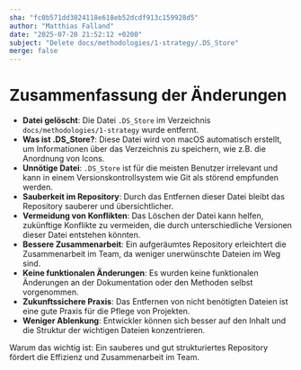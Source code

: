 ```yaml
---
sha: "fc0b571dd3024118e618eb52dcdf913c159928d5"
author: "Matthias Falland"
date: "2025-07-20 21:52:12 +0200"
subject: "Delete docs/methodologies/1-strategy/.DS_Store"
merge: false
---
```


# Zusammenfassung der Änderungen

- **Datei gelöscht**: Die Datei `.DS_Store` im Verzeichnis `docs/methodologies/1-strategy` wurde entfernt.
- **Was ist .DS_Store?**: Diese Datei wird von macOS automatisch erstellt, um Informationen über das Verzeichnis zu speichern, wie z.B. die Anordnung von Icons.
- **Unnötige Datei**: `.DS_Store` ist für die meisten Benutzer irrelevant und kann in einem Versionskontrollsystem wie Git als störend empfunden werden.
- **Sauberkeit im Repository**: Durch das Entfernen dieser Datei bleibt das Repository sauberer und übersichtlicher.
- **Vermeidung von Konflikten**: Das Löschen der Datei kann helfen, zukünftige Konflikte zu vermeiden, die durch unterschiedliche Versionen dieser Datei entstehen könnten.
- **Bessere Zusammenarbeit**: Ein aufgeräumtes Repository erleichtert die Zusammenarbeit im Team, da weniger unerwünschte Dateien im Weg sind.
- **Keine funktionalen Änderungen**: Es wurden keine funktionalen Änderungen an der Dokumentation oder den Methoden selbst vorgenommen.
- **Zukunftssichere Praxis**: Das Entfernen von nicht benötigten Dateien ist eine gute Praxis für die Pflege von Projekten.
- **Weniger Ablenkung**: Entwickler können sich besser auf den Inhalt und die Struktur der wichtigen Dateien konzentrieren.

Warum das wichtig ist: Ein sauberes und gut strukturiertes Repository fördert die Effizienz und Zusammenarbeit im Team.

